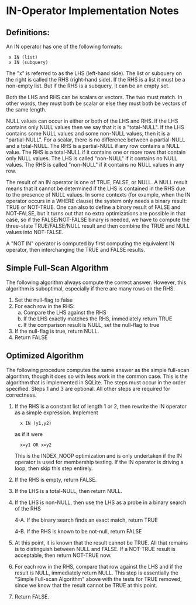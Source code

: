IN-Operator Implementation Notes
================================

## Definitions:

An IN operator has one of the following formats:

>
     x IN (list)
     x IN (subquery)

The "x" is referred to as the LHS (left-hand side).  The list or subquery
on the right is called the RHS (right-hand side).  If the RHS is a list
it must be a non-empty list.  But if the RHS is a subquery, it can be an
empty set.

Both the LHS and RHS can be scalars or vectors.  The two must match.
In other words, they must both be scalar or else they must both be
vectors of the same length.

NULL values can occur in either or both of the LHS and RHS.
If the LHS contains only
NULL values then we say that it is a "total-NULL".  If the LHS contains
some NULL values and some non-NULL values, then it is a "partial-NULL".
For a scalar, there is no difference between a partial-NULL and a total-NULL.
The RHS is a partial-NULL if any row contains a NULL value.  The RHS is
a total-NULL if it contains one or more rows that contain only NULL values.
The LHS is called "non-NULL" if it contains no NULL values.  The RHS is
called "non-NULL" if it contains no NULL values in any row.

The result of an IN operator is one of TRUE, FALSE, or NULL.  A NULL result
means that it cannot be determined if the LHS is contained in the RHS due
to the presence of NULL values.  In some contexts (for example, when the IN
operator occurs in a WHERE clause)
the system only needs a binary result: TRUE or NOT-TRUE.  One can also
to define a binary result of FALSE and NOT-FALSE, but
it turns out that no extra optimizations are possible in that case, so if
the FALSE/NOT-FALSE binary is needed, we have to compute the three-state
TRUE/FALSE/NULL result and then combine the TRUE and NULL values into 
NOT-FALSE.

A "NOT IN" operator is computed by first computing the equivalent IN
operator, then interchanging the TRUE and FALSE results.

## Simple Full-Scan Algorithm

The following algorithm always compute the correct answer.  However, this
algorithm is suboptimal, especially if there are many rows on the RHS.

  1.  Set the null-flag to false
  2.  For each row in the RHS:
      <ol type='a'>
      <li>  Compare the LHS against the RHS
      <li>  If the LHS exactly matches the RHS, immediately return TRUE
      <li>  If the comparison result is NULL, set the null-flag to true
      </ol>
  3.  If the null-flag is true, return NULL.
  4.  Return FALSE

## Optimized Algorithm

The following procedure computes the same answer as the simple full-scan
algorithm, though it does so with less work in the common case.  This
is the algorithm that is implemented in SQLite.  The steps must occur
in the order specified.  Steps 1 and 3 are optional.  All other steps
are required for correctness.

  1.  If the RHS is a constant list of length 1 or 2, then rewrite the
      IN operator as a simple expression.  Implement

            x IN (y1,y2)

      as if it were

            x=y1 OR x=y2

      This is the INDEX_NOOP optimization and is only undertaken if the
      IN operator is used for membership testing.  If the IN operator is
      driving a loop, then skip this step entirely.

  2.  If the RHS is empty, return FALSE.

  3.  If the LHS is a total-NULL, then return NULL.

  4.  If the LHS is non-NULL, then use the LHS as a probe in a binary
      search of the RHS 

      4-A.  If the binary search finds an exact match, return TRUE

      4-B.  If the RHS is known to be not-null, return FALSE

  5.  At this point, it is known that the result cannot be TRUE.  All
      that remains is to distinguish between NULL and FALSE.
      If a NOT-TRUE result is acceptable, then return NOT-TRUE now.

  6.  For each row in the RHS, compare that row against the LHS and
      if the result is NULL, immediately return NULL.  This step is
      essentially the "Simple Full-scan Algorithm" above with the
      tests for TRUE removed, since we know that the result cannot be
      TRUE at this point.

  7.  Return FALSE.
